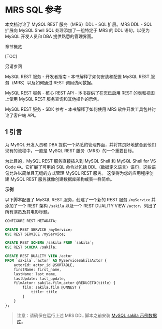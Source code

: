 # MRS SQL 参考

本文档讨论了 MySQL REST 服务（MRS）DDL - SQL 扩展。MRS DDL - SQL 扩展向 MySQL Shell SQL 处理添加了一组特定于 MRS 的 DDL 语句，以便为 MySQL 开发人员和 DBA 提供熟悉的管理界面。

章节概览

[TOC]

另请参阅

MySQL REST 服务 - 开发者指南 - 本书解释了如何安装和配置 MySQL REST 服务（MRS）以及如何通过 REST 调用访问数据。

MySQL REST 服务 - 核心 REST API - 本书提供了在您已启用 REST 的表和视图上使用 MySQL REST 服务查询和其他操作的示例。

MySQL REST 服务 - SDK 参考 - 本书解释了如何使用 MRS 软件开发工具包并讨论了客户端 API。

## 1 引言

为 MySQL 开发人员和 DBA 提供一个熟悉的管理界面，并将其良好地整合到他们现有的流程中，一直是 MySQL REST 服务（MRS）的一个重要目标。

为此目的，MySQL REST 服务直接插入到 MySQL Shell 和 MySQL Shell for VS Code 中。它扩展了可用的 SQL 命令以包括 DDL（数据定义语言）语句，这些语句允许以简单且无缝的方式管理 MySQL REST 服务。
这使得为您的应用程序创建 MySQL REST 服务就像创建数据库架构或表一样简单。

**示例**

以下脚本配置了 MySQL REST 服务，创建了一个新的 REST 服务 `/myService` 并添加了一个 REST 架构 `/sakila` 以及一个 REST DUALITY VIEW `/actor`，列出了所有演员及其电影标题。

```sql
CONFIGURE REST METADATA;

CREATE REST SERVICE /myService;
USE REST SERVICE /myService;

CREATE REST SCHEMA /sakila FROM `sakila`;
USE REST SCHEMA /sakila;

CREATE REST DUALITY VIEW /actor
FROM `sakila`.`actor` AS MyServiceSakilaActor {
    actorId: actor_id @SORTABLE,
    firstName: first_name,
    lastName: last_name,
    lastUpdate: last_update,
    filmActor: sakila.film_actor @REDUCETO(title) {
        film: sakila.film @UNNEST {
            title: title
        }
    }
};
```
> 注意：请确保在运行上述 MRS DDL 脚本之前安装 [MySQL sakila 示例数据库](https://downloads.mysql.com/docs/sakila-db.zip)。